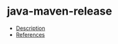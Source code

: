 # java-maven-release

- [Description](https://github.com/bakdata/ci-templates/tree/feat/doc/docs/descriptions/actions/java-maven-release)
- [References](https://github.com/bakdata/ci-templates/tree/feat/doc/docs/references/actions/java-maven-release)
